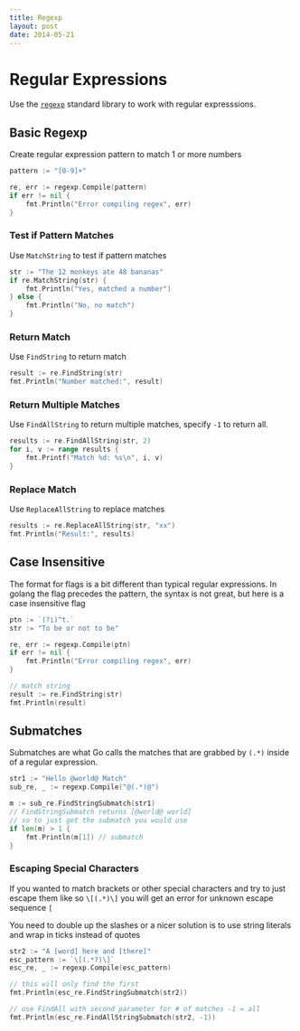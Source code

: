 ```yaml
---
title: Regexp
layout: post
date: 2014-05-21
---
```


# Regular Expressions

Use the [`regexp`](http://golang.org/pkg/regexp/) standard library to work with regular expresssions.


## Basic Regexp

Create regular expression pattern to match 1 or more numbers

```go
pattern := "[0-9]+"

re, err := regexp.Compile(pattern)
if err != nil {
	fmt.Println("Error compiling regex", err)
}
```

### Test if Pattern Matches

Use `MatchString` to test if pattern matches

```go
str := "The 12 monkeys ate 48 bananas"
if re.MatchString(str) {
	fmt.Println("Yes, matched a number")
} else {
	fmt.Println("No, no match")
}
```

### Return Match

Use `FindString` to return match

```go
result := re.FindString(str)
fmt.Println("Number matched:", result)
```

### Return Multiple Matches

Use `FindAllString` to return multiple matches, specify `-1` to return all.

```go
results := re.FindAllString(str, 2)
for i, v := range results {
	fmt.Printf("Match %d: %s\n", i, v)
}
```

### Replace Match

Use `ReplaceAllString` to replace matches

```go
results := re.ReplaceAllString(str, "xx")
fmt.Println("Result:", results)
```

## Case Insensitive

The format for flags is a bit different than typical regular expressions. In golang the flag precedes the pattern, the syntax is not great, but here is a case insensitive flag

```go
ptn := `(?i)^t.`
str := "To be or not to be"

re, err := regexp.Compile(ptn)
if err != nil {
	fmt.Println("Error compiling regex", err)
}

// match string
result := re.FindString(str)
fmt.Println(result)
```

## Submatches

Submatches are what Go calls the matches that are grabbed by `(.*)` inside of a regular expression.

```go
str1 := "Hello @world@ Match"
sub_re, _ := regexp.Compile("@(.*)@")

m := sub_re.FindStringSubmatch(str1)
// FindStringSubmatch returns [@world@ world]
// so to just get the submatch you would use
if len(m) > 1 {
	fmt.Println(m[1]) // submatch
}
```

### Escaping Special Characters

If you wanted to match brackets or other special characters and try to just escape them like so `\[(.*)\]` you will get an error for unknown escape sequence `[`

You need to double up the slashes or a nicer solution is to use string literals and wrap in ticks instead of quotes

```go
str2 := "A [word] here and [there]"
esc_pattern := `\[(.*?)\]`
esc_re, _ := regexp.Compile(esc_pattern)

// this will only find the first
fmt.Println(esc_re.FindStringSubmatch(str2))

// use FindAll with second parameter for # of matches -1 = all
fmt.Println(esc_re.FindAllStringSubmatch(str2, -1))
```

